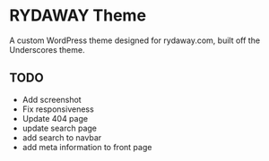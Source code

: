 # RYDAWAY Theme
A custom WordPress theme designed for rydaway.com, built off the Underscores theme.

## TODO
* Add screenshot
* Fix responsiveness
* Update 404 page
* update search page
* add search to navbar
* add meta information to front page


